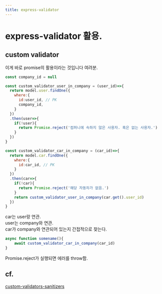 ```yaml
---
title: express-validator
---
```

<link rel="stylesheet" href="/global.css">

# express-validator 활용.
## custom validator
이게 바로 promise의 활용이라는 것입니다 여려분.  
```js
const company_id = null

const custom_validator_user_in_company = (user_id)=>{
  return model.user.findOne({
    where:{
      id:user_id, // PK
      company_id,
    }
  })
  .then(user=>{
    if(!user){
      return Promise.reject('컴퍼니에 속하지 않은 사용자. 혹은 없는 사용자.')
    }
  })
}

const custom_validator_car_in_company = (car_id)=>{
  return model.car.findOne({
    where:{
      id:car_id, // PK
    }
  })
  .then(car=>{
    if(!car){
      return Promise.reject('해당 자동차가 없음.')
    }
    return custom_validator_user_in_company(car.get().user_id)
  })
}
```
car는 user랑 연관.  
user는 company와 연관.  
car가 company와 연관되어 있는지 간접적으로 찾는다.  

```js
async function somename(){
    await custom_validator_car_in_company(car_id)
}
```
Promise.reject가 실행되면 에러를 throw함.  

## cf.  
[custom-validators-sanitizers](https://express-validator.github.io/docs/custom-validators-sanitizers.html)  
